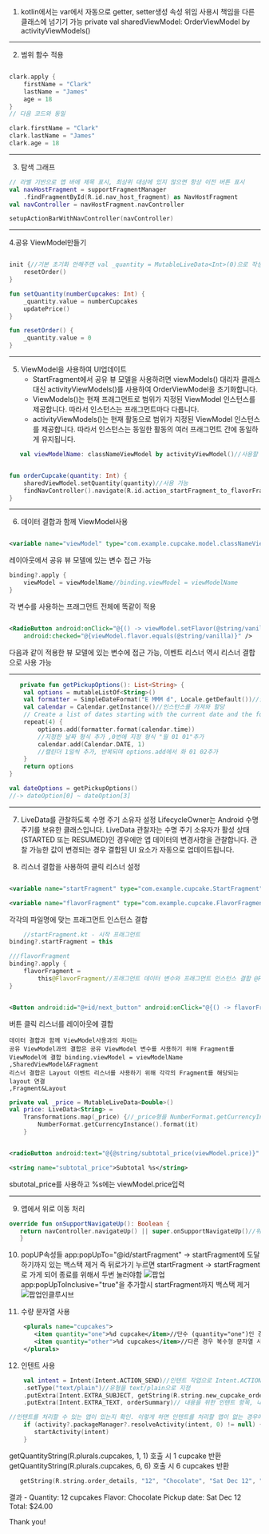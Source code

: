 1. kotlin에서는 var에서 자동으로 getter, setter생성 속성 위임 사용시 책임을 다른 클래스에 넘기기 가능 private val sharedViewModel:
   OrderViewModel by activityViewModels()

---

2. 범위 함수 적용

```kotlin

clark.apply {
    firstName = "Clark"
    lastName = "James"
    age = 18
}
// 다음 코드와 동일

clark.firstName = "Clark"
clark.lastName = "James"
clark.age = 18
```

---

3. 탐색 그래프

```kotlin
// 라벨 기반으로 앱 바에 제목 표시, 최상위 대상에 있지 않으면 항상 이전 버튼 표시
val navHostFragment = supportFragmentManager
    .findFragmentById(R.id.nav_host_fragment) as NavHostFragment
val navController = navHostFragment.navController

setupActionBarWithNavController(navController)
```

---
4.공유 ViewModel만들기

```kotlin

init {//기본 초기화 안해주면 val _quantity = MutableLiveData<Int>(0)으로 작성해야함
    resetOrder()
}

fun setQuantity(numberCupcakes: Int) {
    _quantity.value = numberCupcakes
    updatePrice()
}

fun resetOrder() {
    _quantity.value = 0
}
```

---

5. ViewModel을 사용하여 UI업데이트
    * StartFragment에서 공유 뷰 모델을 사용하려면 viewModels() 대리자 클래스 대신 activityViewModels()를 사용하여
      OrderViewModel을 초기화합니다.
    * ViewModels()는 현재 프래그먼트로 범위가 지정된 ViewModel 인스턴스를 제공합니다. 따라서 인스턴스는 프래그먼트마다 다릅니다.
    * activityViewModels()는 현재 활동으로 범위가 지정된 ViewModel 인스턴스를 제공합니다. 따라서 인스턴스는 동일한 활동의 여러 프래그먼트 간에
      동일하게 유지됩니다.

```kotlin
   val viewModelName: classNameViewModel by activityViewModel()//사용할 공유 모델 변수 이름, 제작한 공유 ViewModel이름


fun orderCupcake(quantity: Int) {
    sharedViewModel.setQuantity(quantity)//사용 가능
    findNavController().navigate(R.id.action_startFragment_to_flavorFragment)
}
```

---

6. 데이터 결합과 함께 ViewModel사용

```xml

<variable name="viewModel" type="com.example.cupcake.model.classNameViewModel" />

```

레이아웃에서 공유 뷰 모델에 있는 변수 접근 가능

```kotlin
binding?.apply {
    viewModel = viewModelName//binding.viewModel = viewModelName
}
```

각 변수를 사용하는 프래그먼트 전체에 똑같이 적용

```xml

<RadioButton android:onClick="@{() -> viewModel.setFlavor(@string/vanilla)}"
    android:checked="@{viewModel.flavor.equals(@string/vanilla)}" />
```

다음과 같이 적용한 뷰 모델에 있는 변수에 접근 가능, 이벤트 리스너 역시 리스너 결합으로 사용 가능

---

```kotlin
   private fun getPickupOptions(): List<String> {
    val options = mutableListOf<String>()
    val formatter = SimpleDateFormat("E MMM d", Locale.getDefault())//날짜 형식을 ("요일 달 일"로 설정)
    val calendar = Calendar.getInstance()//인스턴스를 가져와 할당
    // Create a list of dates starting with the current date and the following 3 dates
    repeat(4) {
        options.add(formatter.format(calendar.time))
        //지정한 날짜 형식 추가 ,0번에 지정 형식 "월 01 01"추가
        calendar.add(Calendar.DATE, 1)
        //캘린더 1일씩 추가, 반복되며 options.add에서 화 01 02추가
    }
    return options
}

val dateOptions = getPickupOptions()
//-> dateOption[0] ~ dateOption[3]
```

---

7. LiveData를 관찰하도록 수명 주기 소유자 설정 LifecycleOwner는 Android 수명 주기를 보유한 클래스입니다. LiveData 관찰자는 수명 주기 소유자가
   활성 상태(STARTED 또는 RESUMED)인 경우에만 앱 데이터의 변경사항을 관찰합니다. 관찰 가능한 값이 변경되는 경우 결합된 UI 요소가 자동으로 업데이트됩니다.

8. 리스너 결합을 사용하여 클릭 리스너 설정

```xml

<variable name="startFragment" type="com.example.cupcake.StartFragment" />

<variable name="flavorFragment" type="com.example.cupcake.FlavorFragment" />

```

각각의 파일명에 맞는 프래그먼트 인스턴스 결합

```kotlin
    //startFragment.kt - 시작 프래그먼트
binding?.startFragment = this

///flavorFragment
binding?.apply {
    flavorFragment =
        this@FlavorFragment//프래그먼트 데이터 변수와 프래그먼트 인스턴스 결합 @FlavorFragment는 프래그먼트 인스턴스가 아닌 결합 인스턴스 참조시
}
```

```xml

<Button android:id="@+id/next_button" android:onClick="@{() -> flavorFragment.goToNextScreen()}" />
```

버튼 클릭 리스너를 레이아웃에 결합

```
데이터 결합과 함께 ViewModel사용과의 차이는 
공유 ViewModel과의 결합은 공유 ViewModel 변수를 사용하기 위해 Fragment를 ViewModel에 결합 binding.viewModel = viewModelName
,SharedViewModel&Fragment
리스너 결합은 Layout 이벤트 리스너를 사용하기 위해 각각의 Fragment를 해당되는 layout 연결
,Fragment&Layout
```

```kotlin
private val _price = MutableLiveData<Double>()
val price: LiveData<String> =
    Transformations.map(_price) {//_price형을 NumberFormat.getCurrencyInstance()형태로 변경후 다시 it(여기서는 Double)로 다시 변경
        NumberFormat.getCurrencyInstance().format(it)
    }
```

```xml

<radioButton android:text="@{@string/subtotal_price(viewModel.price)}" />

<string name="subtotal_price">Subtotal %s</string>
```

sbutotal_price를 사용하고 %s에는 viewModel.price입력

---------

9. 앱에서 위로 이동 처리
```kotlin 
override fun onSupportNavigateUp(): Boolean {
   return navController.navigateUp() || super.onSupportNavigateUp()//위로 이동 처리를 navController에 요청, 그렇지 않으면 Up버튼을 처리하는 슈퍼클래스 구현으로 대체
   }
```

10. popUP속성들
    app:popUpTo="@id/startFragment" -> startFragment에 도달하기까지 있는 백스택 제거
    즉 뒤로가기 누르면 startFragment -> startFragment로 가게 되어 종료를 위해서 두번 눌러야함
![팝업](https://developer.android.com/static/codelabs/basic-android-kotlin-training-navigation-backstack/img/dd0fedc6e231e595_856.png?hl=ko)
     app:popUpToInclusive="true"을 추가할시 startFragment까지 백스택 제거
![팝업인클루시브](https://developer.android.com/static/codelabs/basic-android-kotlin-training-navigation-backstack/img/cf0e80b4907d80dd_856.png?hl=ko)

11. 수량 문자열 사용
```xml
    <plurals name="cupcakes">
       <item quantity="one">%d cupcake</item>//단수 (quantity="one")인 경우 단수형 문자열 사용
       <item quantity="other">%d cupcakes</item>//다른 경우 복수형 문자열 사용
    </plurals>
```

12. 인텐트 사용
```kotlin
    val intent = Intent(Intent.ACTION_SEND)//인텐트 작업으로 Intent.ACTION_SEND 지정
    .setType("text/plain")//유형을 text/plain으로 지정
    .putExtra(Intent.EXTRA_SUBJECT, getString(R.string.new_cupcake_order))//제목을 위한 인텐트 항목, 제목은 getString(R.string.new_cupcake_order)가 됨
    .putExtra(Intent.EXTRA_TEXT, orderSummary)// 내용을 위한 인텐트 항목, 내용은 orderSummary가 됨

//인텐트를 처리할 수 있는 앱이 있는지 확인. 이렇게 하면 인텐트를 처리할 앱이 없는 경우에 비정상종료가 되지 않음
    if (activity?.packageManager?.resolveActivity(intent, 0) != null) {
       startActivity(intent)
    }
```
getQuantityString(R.plurals.cupcakes, 1, 1) 호출 시 1 cupcake 반환
getQuantityString(R.plurals.cupcakes, 6, 6) 호출 시 6 cupcakes 반환
```kotlin
   getString(R.string.order_details, "12", "Chocolate", "Sat Dec 12", "$24.00")
 ```
결과 - 
   Quantity: 12 cupcakes
   Flavor: Chocolate
   Pickup date: Sat Dec 12
   Total: $24.00
   
   Thank you!
